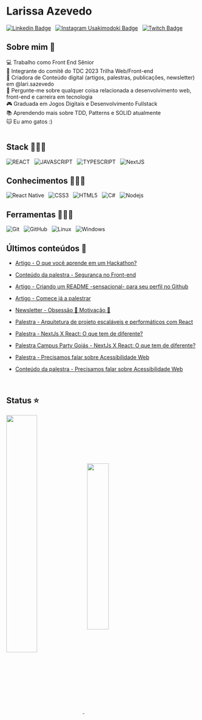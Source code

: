 # Larissa Azevedo

[![Linkedin Badge](https://img.shields.io/badge/Linkedin-323330?style=for-the-badge&logo=linkedin&logoColor=blue)](https://www.linkedin.com/in/larissasazevedo/) &nbsp;
[![Instagram Usakimodoki Badge](https://img.shields.io/badge/Instagram-323330?style=for-the-badge&logo=instagram&logoColor=purple)](https://www.instagram.com/usakimodoki/) &nbsp;
[![Twitch Badge](https://img.shields.io/badge/substack-323330?style=for-the-badge&logo=substack&logoColor=orange)](https://lariazevedo.substack.com/)
<br>
## Sobre mim 🎯

💻 Trabalho como Front End Sênior<br>
🧊 Integrante do comitê do TDC 2023 Trilha Web/Front-end<br>
🎤 Criadora de Conteúdo digital (artigos, palestras, publicações, newsletter) em @lari.sazevedo<br>
💬 Pergunte-me sobre qualquer coisa relacionada a desenvolvimento web, front-end e carreira em tecnologia<br>
🎮 Graduada em Jogos Digitais e Desenvolvimento Fullstack<br>
📚 Aprendendo mais sobre TDD, Patterns e SOLID atualmente<br>
🐱 Eu amo gatos :)<br>
<br>
## Stack 👩🏻‍💻
![REACT](https://img.shields.io/badge/React-20232A?style=for-the-badge&logo=react&logoColor=61DAFB) &nbsp;
![JAVASCRIPT](https://img.shields.io/badge/JavaScript-323330?style=for-the-badge&logo=javascript&logoColor=F7DF1E) &nbsp;
![TYPESCRIPT](https://img.shields.io/badge/TypeScript-007ACC?style=for-the-badge&logo=typescript&logoColor=white) &nbsp;
![NextJS](https://img.shields.io/badge/-NextJs-black?style=for-the-badge&logo=next.js) &nbsp;
<br>
## Conhecimentos 👩🏻‍💻
![React Native](https://img.shields.io/badge/-React%20Native-%23282C34?style=for-the-badge&logo=react) &nbsp;
![CSS3](https://img.shields.io/badge/CSS3-1572B6?style=for-the-badge&logo=css3&logoColor=white) &nbsp;
![HTML5](https://img.shields.io/badge/HTML5-E34F26?style=for-the-badge&logo=html5&logoColor=white) &nbsp;
![C#](https://img.shields.io/badge/c%23-%23239120.svg?style=for-the-badge&logo=c-sharp&logoColor=white) &nbsp;
![Nodejs](https://img.shields.io/badge/-Nodejs-black?style=for-the-badge&logo=Node.js) &nbsp;
<br>
## Ferramentas 👩🏻‍💻
![Git](https://img.shields.io/badge/-git-black?style=for-the-badge&logo=Git) &nbsp;
![GitHub](https://img.shields.io/badge/github-%23121011.svg?logo=github&logoColor=white&style=for-the-badge) &nbsp;
![Linux](https://img.shields.io/badge/-Linux-16C60C?style=for-the-badge&logo=linux&logoColor=white) &nbsp;
![Windows](https://img.shields.io/badge/-Windows-00ADEF?style=for-the-badge&logo=windows&logoColor=white) &nbsp;
<br>
## Últimos conteúdos 📕

- [Artigo - O que você aprende em um Hackathon?](https://lariazevedo.substack.com/p/o-que-voce-aprende-em-um-hackathon)

- [Conteúdo da palestra - Segurança no Front-end](https://github.com/LarissaAzevedo/SegurancaNoFrontend/blob/main/RS23%20Seguran%C3%A7a%20no%20Front-end.pdf) 

- [Artigo - Criando um README -sensacional- para seu perfil no Github](https://www.linkedin.com/pulse/criando-um-readmemd-sensacional-para-seu-perfil-santos-de-azevedo/)

- [Artigo - Comece já a palestrar](https://dev.to/lariazevedo/comece-ja-a-palestrar-4pfd)

- [Newsletter - Obsessão 🥰 Motivação 😤](https://lariazevedo.substack.com/p/obsessao-motivacao-?s=w)

- [Palestra - Arquitetura de projeto escaláveis e performáticos com React](https://www.youtube.com/watch?v=sIg9KJk-jOY)

- [Palestra - NextJs X React: O que tem de diferente?](https://www.youtube.com/watch?v=gyg689Mezgw)

- [Palestra Campus Party Goiás - NextJs X React: O que tem de diferente?](https://youtu.be/DKcoUtL0UIc)

- [Palestra - Precisamos falar sobre Acessibilidade Web](https://youtu.be/HSo8lIzbdGA)

- [Conteúdo da palestra - Precisamos falar sobre Acessibilidade Web](https://github.com/LarissaAzevedo/AcessibilidadeWeb)


<br>

## Status ⭐
<a href="https://github.com/anuraghazra/github-readme-stats">
  <img align="center" width='40%' src="https://github-readme-stats.vercel.app/api?username=LarissaAzevedo&show_icons=true&theme=onedark" />
</a> &nbsp; 
<a href="https://github.com/anuraghazra/github-readme-stats">
  <img align="center" width='33.5%'  src="https://github-readme-stats.vercel.app/api/top-langs/?username=LarissaAzevedo&layout=compact&theme=onedark"/>  
</a>


